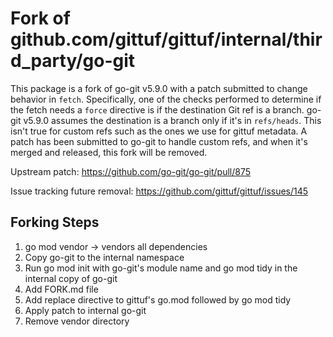 # Fork of github.com/gittuf/gittuf/internal/third_party/go-git

This package is a fork of go-git v5.9.0 with a patch submitted to change
behavior in `fetch`. Specifically, one of the checks performed to determine if
the fetch needs a `force` directive is if the destination Git ref is a branch.
go-git v5.9.0 assumes the destination is a branch only if it's in
`refs/heads`. This isn't true for custom refs such as the ones we use for gittuf
metadata. A patch has been submitted to go-git to handle custom refs, and when
it's merged and released, this fork will be removed.

Upstream patch: https://github.com/go-git/go-git/pull/875

Issue tracking future removal: https://github.com/gittuf/gittuf/issues/145

## Forking Steps

1. go mod vendor -> vendors all dependencies
2. Copy go-git to the internal namespace
3. Run go mod init with go-git's module name and go mod tidy in the
   internal copy of go-git
4. Add FORK.md file
5. Add replace directive to gittuf's go.mod followed by go mod tidy
6. Apply patch to internal go-git
7. Remove vendor directory
